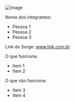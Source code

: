 ![image](https://user-images.githubusercontent.com/98991478/167326955-18d6b43e-6016-43d8-8350-c90d68adb40c.png)

Nome dos integrantes: 
- Pessoa 1
- Pessoa 2
- Pessoa 3

Link do Surge: www.link.com.br

O que funciona:
- Item 1
- Item 2

O que não funciona: 
- Item 3
- Item 4
